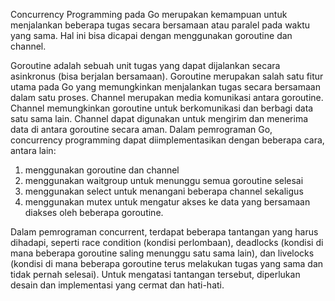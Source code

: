 Concurrency Programming pada Go merupakan kemampuan untuk menjalankan beberapa tugas secara bersamaan atau paralel pada waktu yang sama. Hal ini bisa dicapai dengan menggunakan goroutine dan channel.

Goroutine adalah sebuah unit tugas yang dapat dijalankan secara asinkronus (bisa berjalan bersamaan). Goroutine merupakan salah satu fitur utama pada Go yang memungkinkan menjalankan tugas secara bersamaan dalam satu proses.
Channel merupakan media komunikasi antara goroutine. Channel memungkinkan goroutine untuk berkomunikasi dan berbagi data satu sama lain. Channel dapat digunakan untuk mengirim dan menerima data di antara goroutine secara aman.
Dalam pemrograman Go, concurrency programming dapat diimplementasikan dengan beberapa cara, antara lain:

1. menggunakan goroutine dan channel
2. menggunakan waitgroup untuk menunggu semua goroutine selesai
3. menggunakan select untuk menangani beberapa channel sekaligus
4. menggunakan mutex untuk mengatur akses ke data yang bersamaan diakses oleh beberapa goroutine.

Dalam pemrograman concurrent, terdapat beberapa tantangan yang harus dihadapi, seperti race condition (kondisi perlombaan), deadlocks (kondisi di mana beberapa goroutine saling menunggu satu sama lain), dan livelocks (kondisi di mana beberapa goroutine terus melakukan tugas yang sama dan tidak pernah selesai). Untuk mengatasi tantangan tersebut, diperlukan desain dan implementasi yang cermat dan hati-hati.
